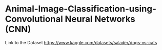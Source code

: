 # Animal-Image-Classification-using-Convolutional Neural Networks (CNN)


Link to the Dataset
https://www.kaggle.com/datasets/salader/dogs-vs-cats
